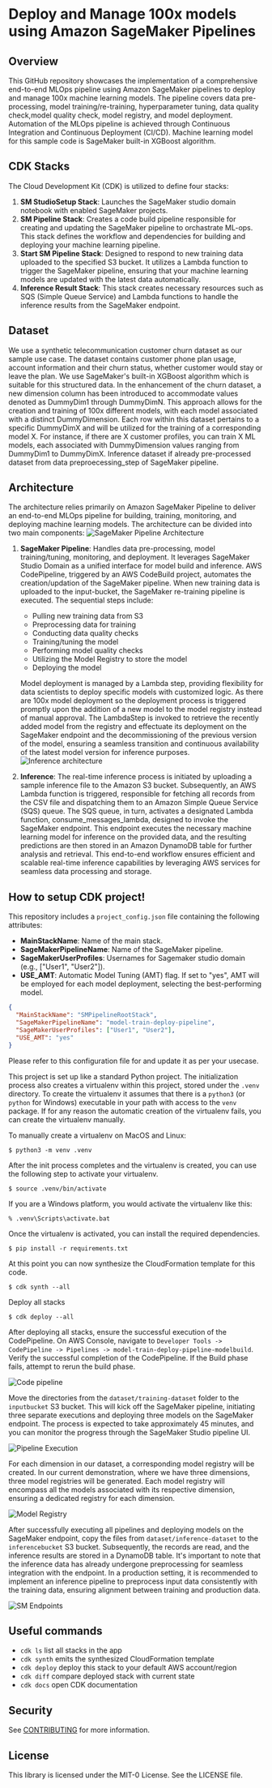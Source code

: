 # Deploy and Manage 100x models using Amazon SageMaker Pipelines

## Overview

This GitHub repository showcases the implementation of a comprehensive end-to-end MLOps pipeline using Amazon SageMaker pipelines to deploy and manage 100x machine learning models. The pipeline covers data pre-processing, model training/re-training, hyperparameter tuning, data quality check,model quality check, model registry, and model deployment. Automation of the MLOps pipeline is achieved through Continuous Integration and Continuous Deployment (CI/CD). Machine learning model for this sample code is SageMaker built-in XGBoost algorithm.

## CDK Stacks

The Cloud Development Kit (CDK) is utilized to define four stacks:

1. **SM StudioSetup Stack**: Launches the SageMaker studio domain notebook with enabled SageMaker projects.
2. **SM Pipeline Stack**: Creates a code build pipeline responsible for creating and updating the SageMaker pipeline to orchastrate ML-ops. This stack defines the workflow and dependencies for building and deploying your machine learning pipeline.
3. **Start SM Pipeline Stack**: Designed to respond to new training data uploaded to the specified S3 bucket. It utilizes a Lambda function to trigger the SageMaker pipeline, ensuring that your machine learning models are updated with the latest data automatically.
4. **Inference Result Stack**: This stack creates necessary resources such as SQS (Simple Queue Service) and Lambda functions to handle the inference results from the SageMaker endpoint.


## Dataset
We use a synthetic telecommunication customer churn dataset as our sample use case. The dataset contains customer phone plan usage, account information and their churn status, whether customer would stay or leave the plan. We use SageMaker's built-in XGBoost algorithm which is suitable for this structured data.  In the enhancement of the churn dataset, a new dimension column has been introduced to accommodate values denoted as DummyDim1 through DummyDimN. This approach allows for the creation and training of 100x different models, with each model associated with a distinct DummyDimension. Each row within this dataset pertains to a specific DummyDimX and will be utilized for the training of a corresponding model X. For instance, if there are X customer profiles, you can train X ML models, each associated with DummyDimension values ranging from DummyDim1 to DummyDimX. Inference dataset if already pre-processed dataset from data preproecessing_step of SageMaker pipeline.

## Architecture 

The architecture relies primarily on Amazon SageMaker Pipeline to deliver an end-to-end MLOps pipeline for building, training, monitoring, and deploying machine learning models. The architecture can be divided into two main components:
![SageMaker Pipeline Architecture](images/architecture_sm_pipeline.jpg)
1. **SageMaker Pipeline**: Handles data pre-processing, model training/tuning, monitoring, and deployment. It leverages SageMaker Studio Domain as a unified interface for model build and inference. AWS CodePipeline, triggered by an AWS CodeBuild project, automates the creation/updation of the SageMaker pipeline. When new training data is uploaded to the input-bucket, the SageMaker re-training pipeline is executed. The sequential steps include:

    - Pulling new training data from S3
    - Preprocessing data for training
    - Conducting data quality checks
    - Training/tuning the model
    - Performing model quality checks
    - Utilizing the Model Registry to store the model
    - Deploying the model

    Model deployment is managed by a Lambda step, providing flexibility for data scientists to deploy specific models with customized logic. As there are 100x model deployment so  the deployment process is triggered promptly upon the addition of a new model to the model registry instead of manual approval. The LambdaStep is invoked to retrieve the recently added model from the registry and effectuate its deployment on the SageMaker endpoint and the decommissioning of the previous version of the model, ensuring a seamless transition and continuous availability of the latest model version for inference purposes.
![Inference architecture](images/architecture_inference.jpg)
2. **Inference**: The real-time inference process is initiated by uploading a sample inference file to the Amazon S3 bucket. Subsequently, an AWS Lambda function is triggered, responsible for fetching all records from the CSV file and dispatching them to an Amazon Simple Queue Service (SQS) queue. The SQS queue, in turn, activates a designated Lambda function, consume_messages_lambda, designed to invoke the SageMaker endpoint. This endpoint executes the necessary machine learning model for inference on the provided data, and the resulting predictions are then stored in an Amazon DynamoDB table for further analysis and retrieval. This end-to-end workflow ensures efficient and scalable real-time inference capabilities by leveraging AWS services for seamless data processing and storage.



## How to setup CDK project!

This repository includes a `project_config.json` file containing the following attributes:

- **MainStackName**: Name of the main stack.
- **SageMakerPipelineName**: Name of the SageMaker pipeline.
- **SageMakerUserProfiles**: Usernames for Sagemaker studio domain (e.g., ["User1", "User2"]).
- **USE_AMT**: Automatic Model Tuning (AMT) flag. If set to "yes", AMT will be employed for each model deployment, selecting the best-performing model. 

```json
{
  "MainStackName": "SMPipelineRootStack",
  "SageMakerPipelineName": "model-train-deploy-pipeline",
  "SageMakerUserProfiles": ["User1", "User2"],
  "USE_AMT": "yes"
}
```

Please refer to this configuration file for and update it as per your usecase.

This project is set up like a standard Python project.  The initialization
process also creates a virtualenv within this project, stored under the `.venv`
directory.  To create the virtualenv it assumes that there is a `python3`
(or `python` for Windows) executable in your path with access to the `venv`
package. If for any reason the automatic creation of the virtualenv fails,
you can create the virtualenv manually.

To manually create a virtualenv on MacOS and Linux:

```
$ python3 -m venv .venv
```

After the init process completes and the virtualenv is created, you can use the following
step to activate your virtualenv.

```
$ source .venv/bin/activate
```

If you are a Windows platform, you would activate the virtualenv like this:

```
% .venv\Scripts\activate.bat
```

Once the virtualenv is activated, you can install the required dependencies.

```
$ pip install -r requirements.txt
```

At this point you can now synthesize the CloudFormation template for this code.

```
$ cdk synth --all
```

Deploy all stacks 

```
$ cdk deploy --all
```

After deploying all stacks, ensure the successful execution of the CodePipeline. On AWS Console, navigate to `Developer Tools -> CodePipeline -> Pipelines -> model-train-deploy-pipeline-modelbuild`. Verify the successful completion of the CodePipeline. If the Build phase fails, attempt to rerun the build phase. 

![Code pipeline](images/code_pipeline.png)

Move the directories from the `dataset/training-dataset` folder to the `inputbucket` S3 bucket. This will kick off the SageMaker pipeline, initiating three separate executions and deploying three models on the SageMaker endpoint. The process is expected to take approximately 45 minutes, and you can monitor the progress through the SageMaker Studio pipeline UI.

![Pipeline Execution](images/pipeline_execution.png)

For each dimension in our dataset, a corresponding model registry will be created. In our current demonstration, where we have three dimensions, three model registries will be generated. Each model registry will encompass all the models associated with its respective dimension, ensuring a dedicated registry for each dimension.

![Model Registry](images/model_registry.png)

After successfully executing all pipelines and deploying models on the SageMaker endpoint, copy the files from `dataset/inference-dataset` to the `inferencebucket` S3 bucket. Subsequently, the records are read, and the inference results are stored in a DynamoDB table. It's important to note that the inference data has already undergone preprocessing for seamless integration with the endpoint. In a production setting, it is recommended to implement an inference pipeline to preprocess input data consistently with the training data, ensuring alignment between training and production data.

![SM Endpoints](images/sm_endpoint.png)

## Useful commands

 * `cdk ls`          list all stacks in the app
 * `cdk synth`       emits the synthesized CloudFormation template
 * `cdk deploy`      deploy this stack to your default AWS account/region
 * `cdk diff`        compare deployed stack with current state
 * `cdk docs`        open CDK documentation

## Security

See [CONTRIBUTING](CONTRIBUTING.md#security-issue-notifications) for more information.

## License

This library is licensed under the MIT-0 License. See the LICENSE file.
